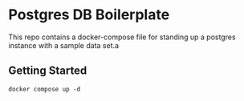 # Postgres DB Boilerplate

This repo contains a docker-compose file for standing up a postgres instance with a sample data set.a

## Getting Started

```
docker compose up -d
```

